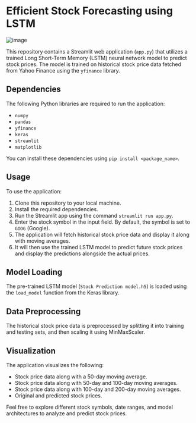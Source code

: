 # Efficient Stock Forecasting using LSTM
![image](https://github.com/kinjal30/Stock-Prediction-using-Keras-LSTM/assets/46399913/616f8037-047b-4856-9ff2-fb551b1e4799)




This repository contains a Streamlit web application (`app.py`) that utilizes a trained Long Short-Term Memory (LSTM) neural network model to predict stock prices. The model is trained on historical stock price data fetched from Yahoo Finance using the `yfinance` library.

## Dependencies

The following Python libraries are required to run the application:

- `numpy`
- `pandas`
- `yfinance`
- `keras`
- `streamlit`
- `matplotlib`

You can install these dependencies using `pip install <package_name>`.

## Usage

To use the application:

1. Clone this repository to your local machine.
2. Install the required dependencies.
3. Run the Streamlit app using the command `streamlit run app.py`.
4. Enter the stock symbol in the input field. By default, the symbol is set to `GOOG` (Google).
5. The application will fetch historical stock price data and display it along with moving averages.
6. It will then use the trained LSTM model to predict future stock prices and display the predictions alongside the actual prices.

## Model Loading

The pre-trained LSTM model (`Stock Prediction model.h5`) is loaded using the `load_model` function from the Keras library.

## Data Preprocessing

The historical stock price data is preprocessed by splitting it into training and testing sets, and then scaling it using MinMaxScaler.

## Visualization

The application visualizes the following:

- Stock price data along with a 50-day moving average.
- Stock price data along with 50-day and 100-day moving averages.
- Stock price data along with 100-day and 200-day moving averages.
- Original and predicted stock prices.

Feel free to explore different stock symbols, date ranges, and model architectures to analyze and predict stock prices.
